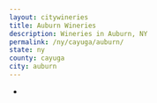 ```yaml
---
layout: citywineries
title: Auburn Wineries
description: Wineries in Auburn, NY
permalink: /ny/cayuga/auburn/
state: ny
county: cayuga
city: auburn
---
```

-
